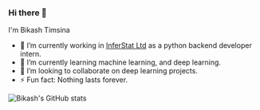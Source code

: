 ### Hi there 👋

I'm Bikash Timsina

- 🔭 I’m currently working in [InferStat Ltd](https://inferstat.com/) as a python backend developer intern.
- 🌱 I’m currently learning machine learning, and deep learning.
- 👯 I’m looking to collaborate on deep learning projects.
- ⚡ Fun fact: Nothing lasts forever.

![Bikash's GitHub stats](https://github-readme-stats.vercel.app/api?username=bi-kash&show_icons=true&theme=radical&hide=stars)

